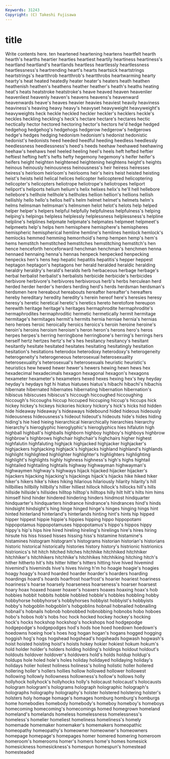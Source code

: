 ```yaml
---
Keywords: 31243 
Copyright: (C) Takeshi Fujisawa
---
```


# title

Write contents here.
ten heartened heartening heartens heartfelt hearth hearth's hearths heartier
hearties heartiest heartily heartiness heartiness's heartland heartland's heartlands heartless heartlessly
heartlessness heartlessness's heartrending heart's hearts heartsick heartstrings heartstrings's heartthrob heartthrob's
heartthrobs heartwarming hearty hearty's heat heated heatedly heater heater's heaters
heath heathen heathenish heathen's heathens heather heather's heath's heaths heating
heat's heats heatstroke heatstroke's heave heaved heaven heavenlier heavenliest heavenly
heaven's heavens heavens's heavenward heavenwards heave's heaves heavier heavies heaviest
heavily heaviness heaviness's heaving heavy heavy's heavyset heavyweight heavyweight's heavyweights
heck heckle heckled heckler heckler's hecklers heckle's heckles heckling heckling's
heck's hectare hectare's hectares hectic hectically hector hectored hectoring hector's
hectors he'd hedge hedged hedgehog hedgehog's hedgehogs hedgerow hedgerow's hedgerows
hedge's hedges hedging hedonism hedonism's hedonist hedonistic hedonist's hedonists heed
heeded heedful heeding heedless heedlessly heedlessness heedlessness's heed's heeds heehaw
heehawed heehawing heehaw's heehaws heel heeled heeling heel's heels heft
hefted heftier heftiest hefting heft's hefts hefty hegemony hegemony's heifer
heifer's heifers height heighten heightened heightening heightens height's heights heinous
heinously heinousness heinousness's heir heiress heiresses heiress's heirloom heirloom's heirlooms
heir's heirs heist heisted heisting heist's heists held helical helices
helicopter helicoptered helicoptering helicopter's helicopters heliotrope heliotrope's heliotropes heliport heliport's
heliports helium helium's helix helixes helix's he'll hell hellebore hellebore's
hellhole hellhole's hellholes hellion hellion's hellions hellish hellishly hello hello's
hellos hell's helm helmet helmet's helmets helm's helms helmsman helmsman's
helmsmen helot helot's helots help helped helper helper's helpers helpful
helpfully helpfulness helpfulness's helping helping's helpings helpless helplessly helplessness helplessness's
helpline helpline's helplines helpmate helpmate's helpmates helpmeet helpmeet's helpmeets help's
helps hem hemisphere hemisphere's hemispheres hemispheric hemispherical hemline hemline's hemlines
hemlock hemlock's hemlocks hemmed hemming hemorrhoid's hemp hempen hemp's hem's
hems hemstitch hemstitched hemstitches hemstitching hemstitch's hen hence henceforth henceforward
henchman henchman's henchmen henna hennaed hennaing henna's hennas henpeck henpecked
henpecking henpecks hen's hens hep hepatic hepatitis hepatitis's hepper heppest
heptagon heptagon's heptagons her herald heralded heraldic heralding heraldry heraldry's
herald's heralds herb herbaceous herbage herbage's herbal herbalist herbalist's herbalists
herbicide herbicide's herbicides herbivore herbivore's herbivores herbivorous herb's herbs herculean
herd herded herder herder's herders herding herd's herds herdsman herdsman's
herdsmen here hereabout hereabouts hereafter hereafter's hereafters hereby hereditary heredity
heredity's herein hereof here's heresies heresy heresy's heretic heretical heretic's
heretics hereto heretofore hereupon herewith heritage heritage's heritages hermaphrodite hermaphrodite's
hermaphrodites hermaphroditic hermetic hermetically hermit hermitage hermitage's hermitages hermit's hermits
hernia herniae hernia's hernias hero heroes heroic heroically heroics heroics's
heroin heroine heroine's heroin's heroins heroism heroism's heron heron's herons
hero's heros herpes herpes's herring herringbone herringbone's herring's herrings hers
herself hertz hertzes hertz's he's hes hesitancy hesitancy's hesitant hesitantly
hesitate hesitated hesitates hesitating hesitatingly hesitation hesitation's hesitations heterodox heterodoxy
heterodoxy's heterogeneity heterogeneity's heterogeneous heterosexual heterosexuality heterosexuality's heterosexual's heterosexuals heuristic
heuristic's heuristics hew hewed hewer hewer's hewers hewing hewn hews
hex hexadecimal hexadecimals hexagon hexagonal hexagon's hexagons hexameter hexameter's hexameters
hexed hexes hexing hex's hey heyday heyday's heydays hgt hi
hiatus hiatuses hiatus's hibachi hibachi's hibachis hibernate hibernated hibernates hibernating
hibernation hibernation's hibiscus hibiscuses hibiscus's hiccough hiccoughed hiccoughing hiccough's hiccoughs
hiccup hiccuped hiccuping hiccup's hiccups hick hickey hickey's hickeys hickories
hickory hickory's hick's hicks hid hidden hide hideaway hideaway's hideaways
hidebound hided hideous hideously hideousness hideousness's hideout hideout's hideouts hide's
hides hiding hiding's hie hied hieing hierarchical hierarchically hierarchies hierarchy
hierarchy's hieroglyphic hieroglyphic's hieroglyphics hies hifalutin high highball highball's highballs
highborn highboy highboy's highboys highbrow highbrow's highbrows highchair highchair's highchairs
higher highest highfalutin highfaluting highjack highjacked highjacker highjacker's highjackers highjacking
highjack's highjacks highland highland's highlands highlight highlighted highlighter highlighter's highlighters
highlighting highlight's highlights highly highness highness's high's highs hightail hightailed
hightailing hightails highway highwayman highwayman's highwaymen highway's highways hijack hijacked
hijacker hijacker's hijackers hijacking hijacking's hijackings hijack's hijacks hike hiked
hiker hiker's hikers hike's hikes hiking hilarious hilariously hilarity hilarity's
hill hillbillies hillbilly hillbilly's hillier hilliest hillock hillock's hillocks hill's
hills hillside hillside's hillsides hilltop hilltop's hilltops hilly hilt hilt's
hilts him hims himself hind hinder hindered hindering hinders hindmost
hindquarter hindquarter's hindquarters hindrance hindrance's hindrances hind's hinds hindsight hindsight's
hing hinge hinged hinge's hinges hinging hings hint hinted hinterland
hinterland's hinterlands hinting hint's hints hip hipped hipper hippest hippie
hippie's hippies hipping hippo hippopotami hippopotamus hippopotamuses hippopotamus's hippo's hippos
hippy hippy's hip's hips hire hired hireling hireling's hirelings hire's
hires hiring hirsute his hiss hissed hisses hissing hiss's histamine
histamine's histamines histogram histogram's histograms historian historian's historians historic historical
historically histories history history's histrionic histrionics histrionics's hit hitch hitched
hitches hitchhike hitchhiked hitchhiker hitchhiker's hitchhikers hitchhike's hitchhikes hitchhiking hitching
hitch's hither hitherto hit's hits hitter hitter's hitters hitting hive
hived hivemind hivemind's hiveminds hive's hives hiving h'm ho hoagie
hoagie's hoagies hoagy hoagy's hoard hoarded hoarder hoarder's hoarders hoarding
hoardings hoard's hoards hoarfrost hoarfrost's hoarier hoariest hoariness hoariness's hoarse
hoarsely hoarseness hoarseness's hoarser hoarsest hoary hoax hoaxed hoaxer hoaxer's
hoaxers hoaxes hoaxing hoax's hob hobbies hobbit hobbits hobble hobbled
hobble's hobbles hobbling hobby hobbyhorse hobbyhorse's hobbyhorses hobbyist hobbyist's hobbyists
hobby's hobgoblin hobgoblin's hobgoblins hobnail hobnailed hobnailing hobnail's hobnails hobnob
hobnobbed hobnobbing hobnobs hobo hoboes hobo's hobos hob's hobs hoc
hock hocked hockey hockey's hocking hock's hocks hockshop hockshop's hockshops
hod hodgepodge hodgepodge's hodgepodges hod's hods hoe hoed hoedown hoedown's
hoedowns hoeing hoe's hoes hog hogan hogan's hogans hogged hogging
hoggish hog's hogs hogshead hogshead's hogsheads hogwash hogwash's hoist hoisted
hoisting hoist's hoists hokey hokier hokiest hokum hokum's hold holder
holder's holders holding holding's holdings holdout holdout's holdouts holdover holdover's
holdovers hold's holds holdup holdup's holdups hole holed hole's holes
holiday holidayed holidaying holiday's holidays holier holiest holiness holiness's holing
holistic holler hollered hollering holler's hollers hollies hollow hollowed hollower
hollowest hollowing hollowly hollowness hollowness's hollow's hollows holly hollyhock hollyhock's
hollyhocks holly's holocaust holocaust's holocausts hologram hologram's holograms holograph holographic
holograph's holographs holography holography's holster holstered holstering holster's holsters holy
homage homage's homages homburg homburg's homburgs home homebodies homebody homebody's
homeboy homeboy's homeboys homecoming homecoming's homecomings homed homegrown homeland homeland's
homelands homeless homelessness homelessness's homeless's homelier homeliest homeliness homeliness's homely
homemade homemaker homemaker's homemakers homeopathic homeopathy homeopathy's homeowner homeowner's homeowners
homepage homepage's homepages homer homered homering homeroom homeroom's homerooms homer's
homers home's homes homesick homesickness homesickness's homespun homespun's homestead homesteaded
